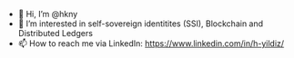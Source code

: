 - 👋 Hi, I’m @hkny
- 👀 I’m interested in self-sovereign identitites (SSI), Blockchain and Distributed Ledgers
- 📫 How to reach me via LinkedIn: https://www.linkedin.com/in/h-yildiz/

<!---
hkny/hkny is a ✨ special ✨ repository because its `README.md` (this file) appears on your GitHub profile.
You can click the Preview link to take a look at your changes.
--->
